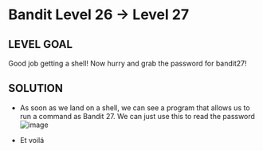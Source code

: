 # Bandit Level 26 → Level 27
 
## LEVEL GOAL

Good job getting a shell! Now hurry and grab the password for bandit27!

## SOLUTION

- As soon as we land on a shell, we can see a program that allows us to run a command as Bandit 27. We can just use this to read the password                                                          
 ![image](https://user-images.githubusercontent.com/44790709/203845061-36741f69-95f4-4a2b-98c4-c1811411c1be.png)

- Et voilá
